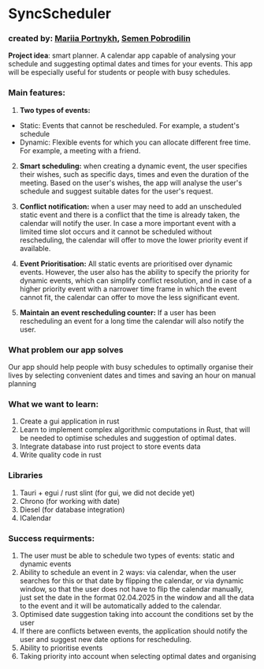 # SyncScheduler

### created by: [Mariia Portnykh](https://github.com/mariik4), [Semen Pobrodilin](https://github.com/PobrodilinS)

**Project idea**: smart planner. A calendar app capable of analysing your schedule and suggesting optimal dates and times for your events. This app will be especially useful for students or people with busy schedules.

### Main features:
1. **Two types of events:**
- Static: Events that cannot be rescheduled. For example, a student's schedule
- Dynamic: Flexible events for which you can allocate different free time. For example, a meeting with a friend.

2. **Smart scheduling:** when creating a dynamic event, the user specifies their wishes, such as specific days, times and even the duration of the meeting. Based on the user's wishes, the app will analyse the user's schedule and suggest suitable dates for the user's request.

3. **Conflict notification:** when a user may need to add an unscheduled static event and there is a conflict that the time is already taken, the calendar will notify the user. In case a more important event with a limited time slot occurs and it cannot be scheduled without rescheduling, the calendar will offer to move the lower priority event if available.

4. **Event Prioritisation:** All static events are prioritised over dynamic events. However, the user also has the ability to specify the priority for dynamic events, which can simplify conflict resolution, and in case of a higher priority event with a narrower time frame in which the event cannot fit, the calendar can offer to move the less significant event.

5. **Maintain an event rescheduling counter:** If a user has been rescheduling an event for a long time the calendar will also notify the user.


### What problem our app solves
Our app should help people with busy schedules to optimally organise their lives by selecting convenient dates and times and saving an hour on manual planning

### What we want to learn:
1.	Create a gui application in rust
2.	Learn to implement complex algorithmic computations in Rust, that will be needed to optimise schedules and suggestion of optimal dates.
3.	Integrate database into rust project to store events data
4.	Write quality code in rust

### Libraries
1. Tauri + egui / rust slint (for gui, we did not decide yet)
2. Chrono (for working with date)
3. Diesel (for database integration)
4. ICalendar

### Success requirments:
1.	The user must be able to schedule two types of events: static and dynamic events
2.	Ability to schedule an event in 2 ways: via calendar, when the user searches for this or that date by flipping the calendar, or via dynamic window, so that the user does not have to flip the calendar manually, just set the date in the format 02.04.2025 in the window and all the data to the event and it will be automatically added to the calendar.
3. Optimised date suggestion taking into account the conditions set by the user
4.	If there are conflicts between events, the application should notify the user and suggest new date options for rescheduling.
5.	Ability to prioritise events
6.	Taking priority into account when selecting optimal dates and organising 
